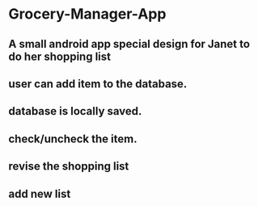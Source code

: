 # Grocery-Manager-App
## A small android app special design for Janet to do her shopping list
## user can add item to the database.
## database is locally saved.
## check/uncheck the item.
## revise the shopping list
## add new list
